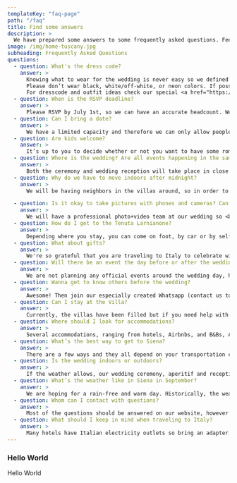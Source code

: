 ```yaml
---
templateKey: "faq-page"
path: "/faq"
title: Find some answers
description: >
  We have prepared some answers to some frequently asked questions. Feel free to browse through them, if there's still something unclear, feel free to use the contact form.
image: /img/home-tuscany.jpg
subheading: Frequently Asked Questions
questions:
  - question: What's the dress code?
    answer: >
      Knowing what to wear for the wedding is never easy so we defined the wedding dress code as Garden Party - think of something that is pretty but not too formal and at the same time location and event appropriate. Please don't wear jeans or shorts and a t-shirt. The weather should be warm, so light and flowy summer dresses or jumpsuits for women, and light coloured or mixed colour suits for men should be a perfect choice.<br><br>
      Please don’t wear black, white/off-white, or neon colors. If possible go for something inspired by Tuscan landscape or earthy colors (click for inspiration here). Also, bring something to put on in the evening as it might get chilly. Some terrain is uneven, so girls opt for block heels, wedges, sandals or flats, and guys, if you want, feel free to swap your formal dress shoes for loafers if that’s more comfortable. 😄 <br><br>
      For dresscode and outfit ideas check our special <a href="https://pin.it/1mYdkGt" target="_blank"> Pinterest Board</a> 🕺 💃.
  - question: When is the RSVP deadline?
    answer: >
      Please RSVP by July 1st, so we can have an accurate headcount. We also understand that unexpected things happen and if that will be the case, please let us know about it as soon as possible. 😄
  - question: Can I bring a date?
    answer: >
      We have a limited capacity and therefore we can only allow people whose names are on the invites. 🥹
  - question: Are kids welcome?
    answer: >
      It’s up to you to decide whether or not you want to have some romantic getaway with your significant other and leave your little ones with their grandparents or you want to come as a family - either way we are happy to have you! We only ask that you pay attention during crucial moments like the ceremony or first dance so that your children don’t interrupt it. 😇
  - question: Where is the wedding? Are all events happening in the same location?
    answer: >
      Both the ceremony and wedding reception will take place in close proximity at the territory of Tenuta Larnianone. Ceremony will be in the garden of Villa Ca’ Nova Sud and the wedding reception in the backyard garden of Villa Colombaio. After midnight the party moves indoors. 💃
  - question: Why do we have to move indoors after midnight?
    answer: >
      We will be having neighbors in the villas around, so in order to respect them and be able to continue the party we have to move indoors. If you have to go out after midnight to get some air, smoke or talk, please try to use the front garden and keep the volume of your talk low. If we don|t complz with these rules the partz will be stopped by the villa owners. 🔈

  - question: Is it okay to take pictures with phones and cameras? Can I post pictures and stories on Social Media?
    answer: >
      We will have a professional photo+video team at our wedding so <b>we kindly ask you not to take pictures or film during the ceremony</b>.🚫&nbsp; We want you to live with us fully through the moment in real life and time and not through the screen, especially after all the online weddings in 2020. It’s important for us to see and memorize your faces and looks while we are walking down the aisle. We really don’t want to have your face covered by a smartphone in the pictures from our team, as we want to look at these pictures in 10, 20, 50 years time and see your smiles, tears and all the emotions. 📵&nbsp; After the ceremony - during the aperitivo and wedding reception feel free to take your phones or cameras out and take pictures, record videos,  and post stuff online. If you share anything on Social Media, please tag us. 📷
  - question: How do I get to the Tenuta Larnianone?
    answer: >
      Depending where you stay, you can come on foot, by car or by self-organized transportation. Since we have a limited parking opportunity (around 10 cars can fit), please try to carpool with somebody or organize outside transportation. Since there’s no Uber in Siena and Taxi service is not the most reliable, especially at late night hours, we strongly suggest you contact a service, for example Sartini Siena, to set up a drive both to and from the party.
  - question: What about gifts?
    answer: >
      We're so grateful that you are traveling to Italy to celebrate with us. Your presence is the only present we need. 💝
  - question: Will there be an event the day before or after the wedding?
    answer: >
      We are not planning any official events around the wedding day, however, in the days around the wedding, there can always be people who will ask if somebody wants to join some activity like horseback riding + wine tasting so keep checking our facebook group and keep the Whatsapp notifications active. 🎉
  - question: Wanna get to know others before the wedding?
    answer: >
      Awesome! Then join our especially created Whatsapp (contact us to be added) or <a href="https://www.facebook.com/groups/1435542876905661" target="_blank">Facebook group</a>! You can get to know other guests, organize carpooling/book a transportation together as a bigger group, rent an accommodation together, find a travel buddy or simply share your questions, messages and pictures there. 😄
  - question: Can I stay at the Villa?
    answer: >
      Currently, the villas have been filled but if you need help with finding accommodation, reach out to us and we will try to help you. 🏡
  - question: Where should I look for accommodations?
    answer: >
      Several accommodations, ranging from hotels, Airbnbs, and B&Bs, Agriturismos, can be found within a 30-minute drive from our venue, in the neighboring villages or Siena. Please see our <a href="/en/accommodation">Accommodation</a> page for more details. 🛏️
  - question: What’s the best way to get to Siena?
    answer: >
      There are a few ways and they all depend on your transportation choice. If you don’t come all the way by car, we suggest flying to one of these airports (check out if you have a cheap Ryanair connection!) Florence, Bologna or Pisa and from there either rent a car (opt for a smaller one - italian streets, especially in the countryside and inside the cities are really tight!) or take a train or a bus to Siena. If you have time or planned vacation around our wedding, you can look for our recommendations for a trip here. 🚗
  - question: Is the wedding indoors or outdoors?
    answer: >
      If the weather allows, our wedding ceremony, aperitif and reception are outdoors, in case of rain we will move to an outdoor tent with a dancefloor inside the villa. ☀️
  - question: What’s the weather like in Siena in September?
    answer: >
      We are hoping for a rain-free and warm day. Historically, the weather in Siena mid-September is lovely and reliable, with the average minimum temperature being 14.2°C and the average maximum daytime temperature lying around 23.5°C. It rains on average a total of 5 days with an average of 57mm. We advise putting on sunscreen for our outdoor wedding. 🌡️
  - question: Whom can I contact with questions?
    answer: >
      Most of the questions should be answered on our website, however if you have problems/questions that you can’t find the answers to here, feel free to ask on Whatsapp (contact us to be added) or <a href="https://www.facebook.com/groups/1435542876905661" target="_blank"> Facebook</a> group or contact us directly. Due to intensive wedding preparations and travel we will have limited possibilities to answer from 05.09.2022, in that case please contact Arthur Chimeno (DE, EN) or Zuzanna Lech (EN, PL). 🤙
  - question: What should I keep in mind when traveling to Italy?
    answer: >
      Many hotels have Italian electricity outlets so bring an adapter. Bring sunscreen and mosquito repellant. You can drive with 0,5‰ but please be responsible and don’t risk driving if you feel not fit. Don’t order pizza with pineapple. 🤌
---
```


### Hello World

Hello World
